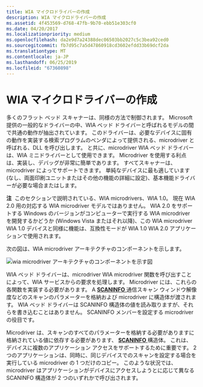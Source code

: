 ```yaml
---
title: WIA マイクロドライバーの作成
description: WIA マイクロドライバーの作成
ms.assetid: 4f453569-d768-47fb-9b70-ebb51e303cf0
ms.date: 04/20/2017
ms.localizationpriority: medium
ms.openlocfilehash: da2e9d7a24388dec06503bb2027c5c3bea92ced0
ms.sourcegitcommit: fb7d95c7a5d47860918cd3602efdd33b69dcf2da
ms.translationtype: MT
ms.contentlocale: ja-JP
ms.lasthandoff: 06/25/2019
ms.locfileid: "67360898"
---
```

# <a name="creating-a-wia-microdriver"></a>WIA マイクロドライバーの作成





多くのフラット ベッド スキャナーは、同様の方法で制御されます。 Microsoft 提供の一般的なドライバーの中、WIA ベッド ドライバーと呼ばれるモデルの間で共通の動作が抽出されています。 このドライバーは、必要なデバイスに固有の動作を実装する検索プログラムのベンダによって提供される、microdriver と呼ばれる、DLL を呼び出します。 と共に、microdriver WIA ベッド ドライバーは、WIA ミニドライバーとして使用できます。 Microdriver を使用する利点は、実装し、デバッグが非常に簡単であります。 すべてスキャナーは、microdriver によってサポートできます。 単純なデバイスに最も適しています (なし、両面印刷ユニットまたはその他の機能の詳細に設定)、基本機能ドライバーが必要な場合またはします。

**注**  このセクションで説明されている、WIA microdrivers、WIA 1.0。 現在 WIA 2.0 用の対応する WIA microdriver モデルではありません。 WIA 2.0 をサポートする Windows のバージョンがコンピューターで実行する WIA microdriver を開発するかどうか (Windows Vista またはそれ以降)、この WIA microdriver WIA 1.0 デバイスと同様に機能は、互換性モードが WIA 1.0 WIA 2.0 アプリケーションで使用されます。

 

次の図は、WIA microdriver アーキテクチャのコンポーネントを示します。

![wia microdriver アーキテクチャのコンポーネントを示す図](images/art-6.png)

WIA ベッド ドライバーは、microdriver WIA microdriver 関数を呼び出すことによって、WIA サービスからの要求を処理します。 Microdriver には、これらの各関数を実装する必要があります。 A [ **SCANINFO** ](https://docs.microsoft.com/windows-hardware/drivers/ddi/content/wiamicro/ns-wiamicro-_scaninfo)通信スキャン ウィンドウ解像度などのスキャンのパラメーターを格納および microdriver に構造体が渡されます。 WIA ベッド ドライバーは SCANINFO 構造体の値を読み取りますが、それらを書き込むことはありません。 SCANINFO メンバーを設定する microdriver の役目です。

Microdriver は、スキャンのすべてのパラメーターを格納する必要がありますに格納されている値に依存する必要があります、 [ **SCANINFO** ](https://docs.microsoft.com/windows-hardware/drivers/ddi/content/wiamicro/ns-wiamicro-_scaninfo)構造体。 これは、デバイスに複数のアプリケーション アクセスをサポートするために重要です。 2 つのアプリケーションは、同時に、同じデバイスでのスキャンを設定する場合を実行している microdriver の 1 つだけのコピー。 このような状況では、microdriver はアプリケーションがデバイスにアクセスしようとに応じて異なる SCANINFO 構造体が 2 つのいずれかで呼び出されます。

 

 




